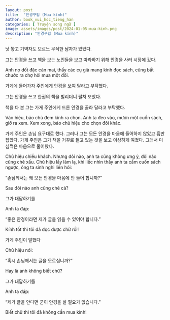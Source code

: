 ```yaml
---
layout: post
title:  "안경구입 (Mua kính)"
author: book_vui_hoc_tieng_han
categories: [ Truyện song ngữ ]
image: assets/images/post/2024-01-05-mua-kinh.png
description: "안경구입 (Mua kính)"
---
```


낫 놓고 기역자도 모르느 무식한 남자가 있었다.

그는 안경을 쓰고 책을 보는 노인들을 보고 따라하기 위해 안경을 사러 시장에 갔다.

<span class="spoiler">Anh nọ dốt đặc cán mai, thấy các cụ già mang kính đọc sách, cũng bắt chước ra chợ hỏi mua một đôi.</span>

가게에 들어가자 주인에게 안경을 보여 달라고 부탁했다.

그는 안경을 쓰고 한권의 책을 빌리더니 펼쳐 보았다.

책을 다 본 그는 가게 주인에게 드른 안경을 골라 달라고 부탁했다.

<span class="spoiler">Vào hiệu, bảo chủ đem kính ra chọn. Anh ta đeo vào, mượn một cuốn sách, giở ra xem. Xem xong, bảo chủ hiệu cho chọn đôi khác.</span>

가게 주인은 손님 요구대로 했다. 그러나 그는 모든 안경을 마음에 들어하지 않았고 흠만 잡았다. 가게 주인은 그가 책을 거꾸로 들고 있는 것을 보고 이상하게 여겼다. 그래서 미심쩍은 마음으로 물어봤다.

<span class="spoiler">Chủ hiệu chiều khách. Nhưng đôi nào, anh ta cũng không ưng ý, đôi nào cũng chê xấu. Chủ hiệu lấy làm lạ, khi liếc nhìn thấy anh ta cầm cuốn sách ngược, ông ta sinh nghi liền hỏi:</span>

“손님께서는 왜 모든 안경을 마음에 안 들어 합니까?”

<span class="spoiler">Sau đôi nào anh cũng chê cả?</span>

그가 대답하기를

<span class="spoiler">Anh ta đáp:</span>

“좋은 안경이라면 제가 글을 읽을 수 있어야 합니다.”

<span class="spoiler">Kính tốt thì tôi đã đọc được chữ rồi!</span>

가게 주인이 말했다

<span class="spoiler">Chủ hiệu nói:</span>

“혹시 손님께서는 글을 모르십니까?”

<span class="spoiler">Hay là anh không biết chữ?</span>

그가 대답하기를

<span class="spoiler">Anh ta đáp:</span>

“제가 글을 안다면 굳이 안경을 살 필요가 없습니다.”

<span class="spoiler">Biết chữ thì tôi đã không cần mua kính!</span>
